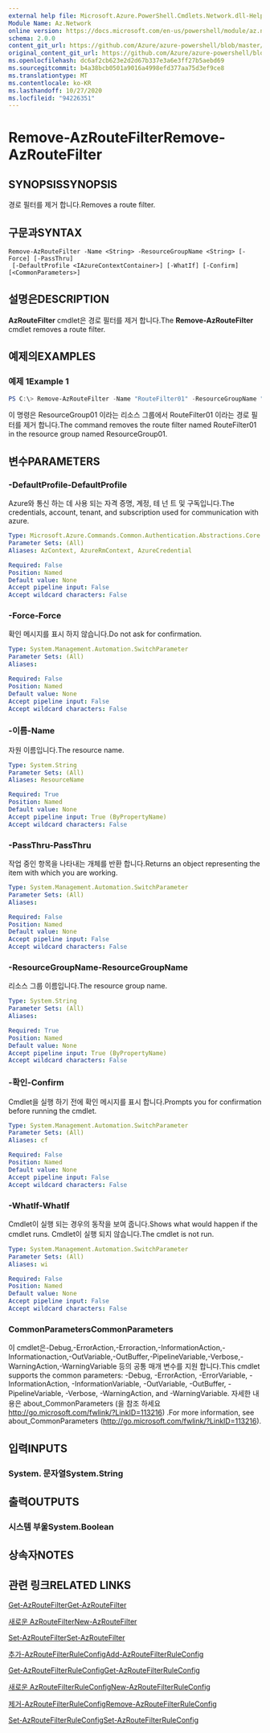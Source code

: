 ```yaml
---
external help file: Microsoft.Azure.PowerShell.Cmdlets.Network.dll-Help.xml
Module Name: Az.Network
online version: https://docs.microsoft.com/en-us/powershell/module/az.network/remove-azroutefilter
schema: 2.0.0
content_git_url: https://github.com/Azure/azure-powershell/blob/master/src/Network/Network/help/Remove-AzRouteFilter.md
original_content_git_url: https://github.com/Azure/azure-powershell/blob/master/src/Network/Network/help/Remove-AzRouteFilter.md
ms.openlocfilehash: dc6af2cb623e2d2d67b337e3a6e3ff27b5aebd69
ms.sourcegitcommit: b4a38bcb0501a9016a4998efd377aa75d3ef9ce8
ms.translationtype: MT
ms.contentlocale: ko-KR
ms.lasthandoff: 10/27/2020
ms.locfileid: "94226351"
---
```

# <span data-ttu-id="2daab-101">Remove-AzRouteFilter</span><span class="sxs-lookup"><span data-stu-id="2daab-101">Remove-AzRouteFilter</span></span>

## <span data-ttu-id="2daab-102">SYNOPSIS</span><span class="sxs-lookup"><span data-stu-id="2daab-102">SYNOPSIS</span></span>
<span data-ttu-id="2daab-103">경로 필터를 제거 합니다.</span><span class="sxs-lookup"><span data-stu-id="2daab-103">Removes a route filter.</span></span>

## <span data-ttu-id="2daab-104">구문과</span><span class="sxs-lookup"><span data-stu-id="2daab-104">SYNTAX</span></span>

```
Remove-AzRouteFilter -Name <String> -ResourceGroupName <String> [-Force] [-PassThru]
 [-DefaultProfile <IAzureContextContainer>] [-WhatIf] [-Confirm] [<CommonParameters>]
```

## <span data-ttu-id="2daab-105">설명은</span><span class="sxs-lookup"><span data-stu-id="2daab-105">DESCRIPTION</span></span>
<span data-ttu-id="2daab-106">**AzRouteFilter** cmdlet은 경로 필터를 제거 합니다.</span><span class="sxs-lookup"><span data-stu-id="2daab-106">The **Remove-AzRouteFilter** cmdlet removes a route filter.</span></span>

## <span data-ttu-id="2daab-107">예제의</span><span class="sxs-lookup"><span data-stu-id="2daab-107">EXAMPLES</span></span>

### <span data-ttu-id="2daab-108">예제 1</span><span class="sxs-lookup"><span data-stu-id="2daab-108">Example 1</span></span>
```powershell
PS C:\> Remove-AzRouteFilter -Name "RouteFilter01" -ResourceGroupName "ResourceGroup01"
```

<span data-ttu-id="2daab-109">이 명령은 ResourceGroup01 이라는 리소스 그룹에서 RouteFilter01 이라는 경로 필터를 제거 합니다.</span><span class="sxs-lookup"><span data-stu-id="2daab-109">The command removes the route filter named RouteFilter01 in the resource group named ResourceGroup01.</span></span>

## <span data-ttu-id="2daab-110">변수</span><span class="sxs-lookup"><span data-stu-id="2daab-110">PARAMETERS</span></span>

### <span data-ttu-id="2daab-111">-DefaultProfile</span><span class="sxs-lookup"><span data-stu-id="2daab-111">-DefaultProfile</span></span>
<span data-ttu-id="2daab-112">Azure와 통신 하는 데 사용 되는 자격 증명, 계정, 테 넌 트 및 구독입니다.</span><span class="sxs-lookup"><span data-stu-id="2daab-112">The credentials, account, tenant, and subscription used for communication with azure.</span></span>

```yaml
Type: Microsoft.Azure.Commands.Common.Authentication.Abstractions.Core.IAzureContextContainer
Parameter Sets: (All)
Aliases: AzContext, AzureRmContext, AzureCredential

Required: False
Position: Named
Default value: None
Accept pipeline input: False
Accept wildcard characters: False
```

### <span data-ttu-id="2daab-113">-Force</span><span class="sxs-lookup"><span data-stu-id="2daab-113">-Force</span></span>
<span data-ttu-id="2daab-114">확인 메시지를 표시 하지 않습니다.</span><span class="sxs-lookup"><span data-stu-id="2daab-114">Do not ask for confirmation.</span></span>

```yaml
Type: System.Management.Automation.SwitchParameter
Parameter Sets: (All)
Aliases:

Required: False
Position: Named
Default value: None
Accept pipeline input: False
Accept wildcard characters: False
```

### <span data-ttu-id="2daab-115">-이름</span><span class="sxs-lookup"><span data-stu-id="2daab-115">-Name</span></span>
<span data-ttu-id="2daab-116">자원 이름입니다.</span><span class="sxs-lookup"><span data-stu-id="2daab-116">The resource name.</span></span>

```yaml
Type: System.String
Parameter Sets: (All)
Aliases: ResourceName

Required: True
Position: Named
Default value: None
Accept pipeline input: True (ByPropertyName)
Accept wildcard characters: False
```

### <span data-ttu-id="2daab-117">-PassThru</span><span class="sxs-lookup"><span data-stu-id="2daab-117">-PassThru</span></span>
<span data-ttu-id="2daab-118">작업 중인 항목을 나타내는 개체를 반환 합니다.</span><span class="sxs-lookup"><span data-stu-id="2daab-118">Returns an object representing the item with which you are working.</span></span>

```yaml
Type: System.Management.Automation.SwitchParameter
Parameter Sets: (All)
Aliases:

Required: False
Position: Named
Default value: None
Accept pipeline input: False
Accept wildcard characters: False
```

### <span data-ttu-id="2daab-119">-ResourceGroupName</span><span class="sxs-lookup"><span data-stu-id="2daab-119">-ResourceGroupName</span></span>
<span data-ttu-id="2daab-120">리소스 그룹 이름입니다.</span><span class="sxs-lookup"><span data-stu-id="2daab-120">The resource group name.</span></span>

```yaml
Type: System.String
Parameter Sets: (All)
Aliases:

Required: True
Position: Named
Default value: None
Accept pipeline input: True (ByPropertyName)
Accept wildcard characters: False
```

### <span data-ttu-id="2daab-121">-확인</span><span class="sxs-lookup"><span data-stu-id="2daab-121">-Confirm</span></span>
<span data-ttu-id="2daab-122">Cmdlet을 실행 하기 전에 확인 메시지를 표시 합니다.</span><span class="sxs-lookup"><span data-stu-id="2daab-122">Prompts you for confirmation before running the cmdlet.</span></span>

```yaml
Type: System.Management.Automation.SwitchParameter
Parameter Sets: (All)
Aliases: cf

Required: False
Position: Named
Default value: None
Accept pipeline input: False
Accept wildcard characters: False
```

### <span data-ttu-id="2daab-123">-WhatIf</span><span class="sxs-lookup"><span data-stu-id="2daab-123">-WhatIf</span></span>
<span data-ttu-id="2daab-124">Cmdlet이 실행 되는 경우의 동작을 보여 줍니다.</span><span class="sxs-lookup"><span data-stu-id="2daab-124">Shows what would happen if the cmdlet runs.</span></span>
<span data-ttu-id="2daab-125">Cmdlet이 실행 되지 않습니다.</span><span class="sxs-lookup"><span data-stu-id="2daab-125">The cmdlet is not run.</span></span>

```yaml
Type: System.Management.Automation.SwitchParameter
Parameter Sets: (All)
Aliases: wi

Required: False
Position: Named
Default value: None
Accept pipeline input: False
Accept wildcard characters: False
```

### <span data-ttu-id="2daab-126">CommonParameters</span><span class="sxs-lookup"><span data-stu-id="2daab-126">CommonParameters</span></span>
<span data-ttu-id="2daab-127">이 cmdlet은-Debug,-ErrorAction,-Erroraction,-InformationAction,-Informationaction,-OutVariable,-OutBuffer,-PipelineVariable,-Verbose,-WarningAction,-WarningVariable 등의 공통 매개 변수를 지원 합니다.</span><span class="sxs-lookup"><span data-stu-id="2daab-127">This cmdlet supports the common parameters: -Debug, -ErrorAction, -ErrorVariable, -InformationAction, -InformationVariable, -OutVariable, -OutBuffer, -PipelineVariable, -Verbose, -WarningAction, and -WarningVariable.</span></span> <span data-ttu-id="2daab-128">자세한 내용은 about_CommonParameters (을 참조 하세요 http://go.microsoft.com/fwlink/?LinkID=113216) .</span><span class="sxs-lookup"><span data-stu-id="2daab-128">For more information, see about_CommonParameters (http://go.microsoft.com/fwlink/?LinkID=113216).</span></span>

## <span data-ttu-id="2daab-129">입력</span><span class="sxs-lookup"><span data-stu-id="2daab-129">INPUTS</span></span>

### <span data-ttu-id="2daab-130">System. 문자열</span><span class="sxs-lookup"><span data-stu-id="2daab-130">System.String</span></span>

## <span data-ttu-id="2daab-131">출력</span><span class="sxs-lookup"><span data-stu-id="2daab-131">OUTPUTS</span></span>

### <span data-ttu-id="2daab-132">시스템 부울</span><span class="sxs-lookup"><span data-stu-id="2daab-132">System.Boolean</span></span>

## <span data-ttu-id="2daab-133">상속자</span><span class="sxs-lookup"><span data-stu-id="2daab-133">NOTES</span></span>

## <span data-ttu-id="2daab-134">관련 링크</span><span class="sxs-lookup"><span data-stu-id="2daab-134">RELATED LINKS</span></span>

[<span data-ttu-id="2daab-135">Get-AzRouteFilter</span><span class="sxs-lookup"><span data-stu-id="2daab-135">Get-AzRouteFilter</span></span>](./Get-AzRouteFilter.md)

[<span data-ttu-id="2daab-136">새로운 AzRouteFilter</span><span class="sxs-lookup"><span data-stu-id="2daab-136">New-AzRouteFilter</span></span>](./New-AzRouteFilter.md)

[<span data-ttu-id="2daab-137">Set-AzRouteFilter</span><span class="sxs-lookup"><span data-stu-id="2daab-137">Set-AzRouteFilter</span></span>](./Set-AzRouteFilter.md)

[<span data-ttu-id="2daab-138">추가-AzRouteFilterRuleConfig</span><span class="sxs-lookup"><span data-stu-id="2daab-138">Add-AzRouteFilterRuleConfig</span></span>](./Add-AzRouteFilterRuleConfig.md)

[<span data-ttu-id="2daab-139">Get-AzRouteFilterRuleConfig</span><span class="sxs-lookup"><span data-stu-id="2daab-139">Get-AzRouteFilterRuleConfig</span></span>](./Get-AzRouteFilterRuleConfig.md)

[<span data-ttu-id="2daab-140">새로운 AzRouteFilterRuleConfig</span><span class="sxs-lookup"><span data-stu-id="2daab-140">New-AzRouteFilterRuleConfig</span></span>](./New-AzRouteFilterRuleConfig.md)

[<span data-ttu-id="2daab-141">제거-AzRouteFilterRuleConfig</span><span class="sxs-lookup"><span data-stu-id="2daab-141">Remove-AzRouteFilterRuleConfig</span></span>](./Remove-AzRouteFilterRuleConfig.md)

[<span data-ttu-id="2daab-142">Set-AzRouteFilterRuleConfig</span><span class="sxs-lookup"><span data-stu-id="2daab-142">Set-AzRouteFilterRuleConfig</span></span>](./Set-AzRouteFilterRuleConfig.md)
